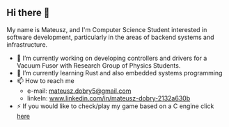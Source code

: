 ## Hi there 👋

My name is Mateusz, and I'm Computer Science Student interested in software development, particularly in the areas of
backend systems and infrastructure.

- 🔭 I’m currently working on developing controllers and drivers for a Vacuum Fusor with Research Group of Physics Students.
- 🌱 I’m currently learning Rust and also embedded systems programming
- 📫 How to reach me
  - e-mail: mateusz.dobry5@gmail.com
  - linkeIn: www.linkedin.com/in/mateusz-dobry-2132a630b
- ⚡ If you would like to check/play my game based on a C engine click [here](https://github.com/MateuszDobry/Jumping-Cube) 

<!--
**MateuszDobry/MateuszDobry** is a ✨ _special_ ✨ repository because its `README.md` (this file) appears on your GitHub profile.

Here are some ideas to get you started:

- 🔭 I’m currently working on ...
- 🌱 I’m currently learning ...
- 👯 I’m looking to collaborate on ...
- 🤔 I’m looking for help with ...
- 💬 Ask me about ...
- 📫 How to reach me: ...
- 😄 Pronouns: ...
- ⚡ Fun fact: ...
-->
